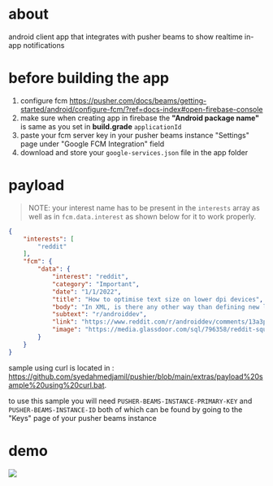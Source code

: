 # about
android client app that integrates with pusher beams to show realtime in-app notifications

#  before building the app
1. configure fcm https://pusher.com/docs/beams/getting-started/android/configure-fcm/?ref=docs-index#open-firebase-console
2. make sure when creating app in firebase the **"Android package name"** is same as you set in **build.grade** `applicationId`
3. paste your fcm server key in your pusher beams instance "Settings" page under "Google FCM Integration" field
4. download and store your `google-services.json` file in the app folder
# payload
> NOTE: your interest name has to be present in the `interests` array as well as in `fcm.data.interest` as shown below for it to work properly.
```json
{
    "interests": [
        "reddit"
    ],
    "fcm": {
        "data": {
            "interest": "reddit",
            "category": "Important",
            "date": "1/1/2022",
            "title": "How to optimise text size on lower dpi devices",
            "body": "In XML, is there any other way than defining new layouts files for different dpi devices just to handle text sizes as it completely messes up the entire layout if not handled properly?",
            "subtext": "r/androiddev",
            "link": "https://www.reddit.com/r/androiddev/comments/13a3p1c/how_to_optimise_text_size_on_lower_dpi_devices",
            "image": "https://media.glassdoor.com/sql/796358/reddit-squarelogo-1490630845152.png"
        }
    }
}
```
sample using curl is located in : https://github.com/syedahmedjamil/pushier/blob/main/extras/payload%20sample%20using%20curl.bat.

to use this sample you will need `PUSHER-BEAMS-INSTANCE-PRIMARY-KEY` and `PUSHER-BEAMS-INSTANCE-ID` both of which can be found by going to the "Keys" page of your pusher beams instance
# demo
![](https://github.com/syedahmedjamil/pushier/blob/main/extras/demo.gif)
